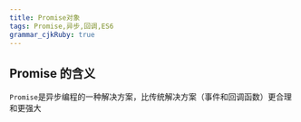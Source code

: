 ```yaml
---
title: Promise对象 
tags: Promise,异步,回调,ES6
grammar_cjkRuby: true
---
```



## Promise 的含义
`Promise`是异步编程的一种解决方案，比传统解决方案（事件和回调函数）更合理和更强大